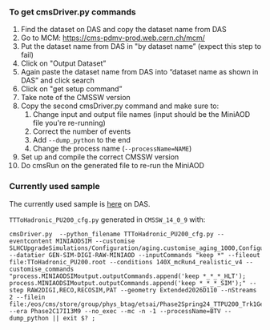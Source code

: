 ### To get cmsDriver.py commands
1. Find the dataset on DAS and copy the dataset name from DAS
2. Go to MCM: https://cms-pdmv-prod.web.cern.ch/mcm/
3. Put the dataset name from DAS in "by dataset name” (expect this step to fail)
4. Click on "Output Dataset”
5. Again paste the dataset name from DAS into “dataset name as shown in DAS” and click search
6. Click on "get setup command”
7. Take note of the CMSSW version
8. Copy the second cmsDriver.py command and make sure to:
   1. Change input and output file names (input should be the MiniAOD file you're re-running)
   2. Correct the number of events
   3. Add `--dump_python` to the end
   4. Change the process name (`--processName=NAME`)
9. Set up and compile the correct CMSSW version
10. Do cmsRun on the generated file to re-run the MiniAOD

### Currently used sample

The currently used sample is [here](https://cmsweb.cern.ch/das/request?input=dataset%3D%2FTT_TuneCP5_14TeV-powheg-pythia8%2FPhase2Spring24DIGIRECOMiniAOD-PU200_Trk1GeV_140X_mcRun4_realistic_v4-v2%2FGEN-SIM-DIGI-RAW-MINIAOD&instance=prod/global) on DAS.

`TTToHadronic_PU200_cfg.py` generated in `CMSSW_14_0_9` with:
```
cmsDriver.py  --python_filename TTToHadronic_PU200_cfg.py --eventcontent MINIAODSIM --customise SLHCUpgradeSimulations/Configuration/aging.customise_aging_1000,Configuration/DataProcessing/Utils.addMonitoring --datatier GEN-SIM-DIGI-RAW-MINIAOD --inputCommands "keep *" --fileout file:TToHadronic_PU200.root --conditions 140X_mcRun4_realistic_v4 --customise_commands "process.MINIAODSIMoutput.outputCommands.append('keep *_*_*_HLT'); process.MINIAODSIMoutput.outputCommands.append('keep *_*_*_SIM');" --step RAW2DIGI,RECO,RECOSIM,PAT --geometry Extended2026D110 --nStreams 2 --filein file:/eos/cms/store/group/phys_btag/etsai/Phase2Spring24_TTPU200_Trk1GeV.root --era Phase2C17I13M9 --no_exec --mc -n -1 --processName=BTV --dump_python || exit $? ;
```
